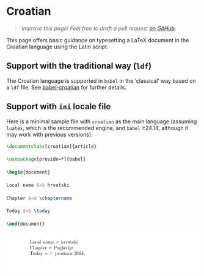 # Croatian

<blockquote>
  <p><em>Improve this page! Feel free to draft a pull request <a href="https://github.com/latex3/babel/tree/docs/docs">on GitHub</a></em>.</p>
</blockquote>

This page offers basic guidance on typesetting a LaTeX document in the
Croatian language using the Latin script.

## Support with the traditional way (`ldf`)

The Croatian language is supported in `babel` in the ‘classical’ way
based on a `ldf` file. See [babel-croatian](https://ctan.org/pkg/babel-croatian)
for further details.

## Support with `ini` locale file

Here is a minimal sample file with `croatian` as the main language
(assuming `luatex`, which is the recommended engine, and `babel` ≥24.14,
although it may work with previous versions).

```tex
\documentclass[croatian]{article}

\usepackage[provide=*]{babel}

\begin{document}

Local name $=$ hrvatski

Chapter $=$ \chaptername

Today $=$ \today

\end{document}
```

![](../media/locale-croatian.png)